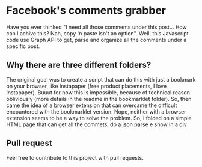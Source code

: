 # Facebook's comments grabber
Have you ever thinked "I need all those comments under this post... How can I achive this? Nah, copy 'n paste isn't an option". Well, this Javascript code use Graph API to get, parse and organize all the comments under a specific post.

## Why there are three different folders?
The original goal was to create a script that can do this with just a bookmark on your browser, like Instapaper (free product placements, I love Instapaper). Buuut for now this is impossible, because of technical reason obliviously (more details in the readme in the bookmarklet folder). So, then came the idea of a browser extension that can overcame the difficult encountered with the bookmarklet version. Nope, neither with a browser extension seems to be a way to solve the problem. So, I folded on a simple HTML page that can get all the commets, do a json parse e show in a div

## Pull request
Feel free to contribute to this project with pull requests.
